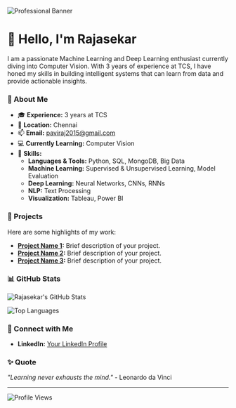 

![Professional Banner](https://media.licdn.com/dms/image/D5612AQEo4_5OKiCqDQ/article-cover_image-shrink_600_2000/0/1700207735397?e=2147483647&v=beta&t=5yJsHZ-_9jkTfHPIJNhv_3f2kocPFSum8OCUsmXEmA8) <!-- Replace with your banner image URL -->

# 👋 Hello, I'm Rajasekar

I am a passionate Machine Learning and Deep Learning enthusiast currently diving into Computer Vision. With 3 years of experience at TCS, I have honed my skills in building intelligent systems that can learn from data and provide actionable insights.

### 🧠 About Me

- 🎓 **Experience:** 3 years at TCS
- 📍 **Location:** Chennai
- 📫 **Email:** [paviraj2015@gmail.com](mailto:paviraj2015@gmail.com)
- 💻 **Currently Learning:** Computer Vision
- 🌟 **Skills:**
  - **Languages & Tools:** Python, SQL, MongoDB, Big Data
  - **Machine Learning:** Supervised & Unsupervised Learning, Model Evaluation
  - **Deep Learning:** Neural Networks, CNNs, RNNs
  - **NLP:** Text Processing
  - **Visualization:** Tableau, Power BI

### 🚀 Projects

Here are some highlights of my work:

- **[Project Name 1](https://github.com/your-repo-link):** Brief description of your project.
- **[Project Name 2](https://github.com/your-repo-link):** Brief description of your project.
- **[Project Name 3](https://github.com/your-repo-link):** Brief description of your project.

### 📊 GitHub Stats

<!-- You can use GitHub Readme Stats for a more visual representation -->
![Rajasekar's GitHub Stats](https://github-readme-stats.vercel.app/api?username=rajasekar-m&show_icons=true&theme=radical) <!-- Replace with your GitHub username -->
<!-- Most Used Languages -->
![Top Languages](https://github-readme-stats.vercel.app/api/top-langs/?username=rajasekar-m&layout=compact&theme=radical) <!-- Replace with your GitHub username -->


### 🔗 Connect with Me

- **LinkedIn:** [Your LinkedIn Profile](https://www.linkedin.com/in/rajasekar-m-b8089a159/)

### ✨ Quote

_"Learning never exhausts the mind."_ - Leonardo da Vinci

---

![Profile Views](https://komarev.com/ghpvc/?rajasekar=your-github-rajasekar&color=blue) <!-- Replace with your GitHub username -->
